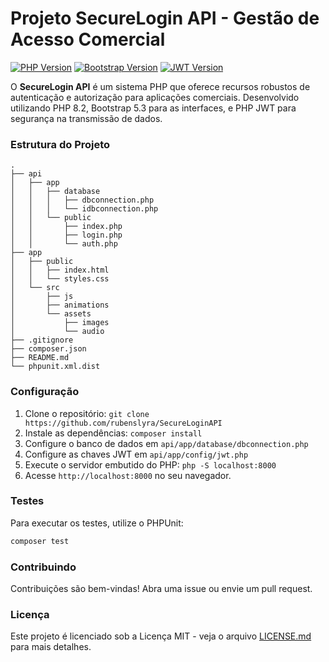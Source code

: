 # Projeto SecureLogin API - Gestão de Acesso Comercial

[![PHP Version](https://img.shields.io/badge/php-%3E%3D8.2-blue)](https://www.php.net/)
[![Bootstrap Version](https://img.shields.io/badge/bootstrap-5.3.0-blueviolet)](https://getbootstrap.com/)
[![JWT Version](https://img.shields.io/badge/firebase%2Fphp--jwt-7.0-success)](https://packagist.org/packages/firebase/php-jwt)

O **SecureLogin API** é um sistema PHP que oferece recursos robustos de autenticação e autorização para aplicações comerciais. Desenvolvido utilizando PHP 8.2, Bootstrap 5.3 para as interfaces, e PHP JWT para segurança na transmissão de dados.

### Estrutura do Projeto

```
.
├── api
│   ├── app
│   │   ├── database
│   │   │   ├── dbconnection.php
│   │   │   └── idbconnection.php
│   │   └── public
│   │       ├── index.php
│   │       ├── login.php
│   │       └── auth.php
├── app
│   ├── public
│   │   ├── index.html
│   │   └── styles.css
│   └── src
│       ├── js
│       ├── animations
│       └── assets
│           ├── images
│           └── audio
├── .gitignore
├── composer.json
├── README.md
└── phpunit.xml.dist
```

### Configuração


1. Clone o repositório: `git clone https://github.com/rubenslyra/SecureLoginAPI`
2. Instale as dependências: `composer install`
3. Configure o banco de dados em `api/app/database/dbconnection.php`
4. Configure as chaves JWT em `api/app/config/jwt.php`
5. Execute o servidor embutido do PHP: `php -S localhost:8000`
6. Acesse `http://localhost:8000` no seu navegador.

### Testes

Para executar os testes, utilize o PHPUnit:

```bash
composer test
```

### Contribuindo

Contribuições são bem-vindas! Abra uma issue ou envie um pull request.

### Licença

Este projeto é licenciado sob a Licença MIT - veja o arquivo [LICENSE.md](LICENSE.md) para mais detalhes.
